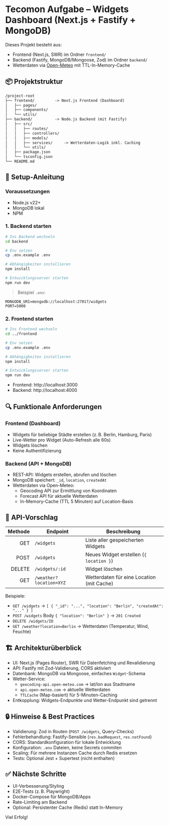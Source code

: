 # Tecomon Aufgabe – Widgets Dashboard (Next.js + Fastify + MongoDB)

Dieses Projekt besteht aus:

- Frontend (Next.js, SWR) im Ordner `frontend/`
- Backend (Fastify, MongoDB/Mongoose, Zod) im Ordner `backend/`
- Wetterdaten via [Open-Meteo](https://open-meteo.com/) mit TTL-In-Memory-Cache

## 📦 Projektstruktur

```txt
/project-root
├── frontend/         -> Next.js Frontend (Dashboard)
│   ├── pages/
│   ├── components/
│   └── utils/
├── backend/          -> Node.js Backend (mit Fastify)
│   ├── src/
│   │   ├── routes/
│   │   ├── controllers/
│   │   ├── models/
│   │   ├── services/     -> Wetterdaten-Logik inkl. Caching
│   │   └── utils/
│   ├── package.json
│   └── tsconfig.json
└── README.md
```

## 🚀 Setup-Anleitung

### Voraussetzungen

- Node.js v22+
- MongoDB lokal
- NPM

### 1. Backend starten

```bash
# Ins Backend wechseln
cd backend

# Env setzen
cp .env.example .env

# Abhängigkeiten installieren
npm install

# Entwicklungsserver starten
npm run dev
```

> Beispiel `.env`:

```env
MONGODB_URI=mongodb://localhost:27017/widgets
PORT=5000
```

### 2. Frontend starten

```bash
# Ins Frontend wechseln
cd ../frontend

# Env setzen
cp .env.example .env

# Abhängigkeiten installieren
npm install

# Entwicklungsserver starten
npm run dev
```

- Frontend: http://localhost:3000
- Backend: http://localhost:4000

## 🔍 Funktionale Anforderungen

### Frontend (Dashboard)

- Widgets für beliebige Städte erstellen (z. B. Berlin, Hamburg, Paris)
- Live-Wetter pro Widget (Auto-Refresh alle 60s)
- Widgets löschen
- Keine Authentifizierung

### Backend (API + MongoDB)

- REST-API: Widgets erstellen, abrufen und löschen
- MongoDB speichert: `_id`, `location`, `createdAt`
- Wetterdaten via Open-Meteo:
  - Geocoding API zur Ermittlung von Koordinaten
  - Forecast API für aktuelle Wetterdaten
  - In-Memory-Cache (TTL 5 Minuten) auf Location-Basis

## 🧾 API-Vorschlag

| Methode | Endpoint                | Beschreibung                              |
| ------: | ----------------------- | ----------------------------------------- |
|     GET | `/widgets`              | Liste aller gespeicherten Widgets         |
|    POST | `/widgets`              | Neues Widget erstellen (`{ location }`)   |
|  DELETE | `/widgets/:id`          | Widget löschen                            |
|     GET | `/weather?location=XYZ` | Wetterdaten für eine Location (mit Cache) |

Beispiele:

- `GET /widgets` → `[ { "_id": "...", "location": "Berlin", "createdAt": "..." } ]`
- `POST /widgets` Body `{ "location": "Berlin" }` → `201 Created`
- `DELETE /widgets/ID`
- `GET /weather?location=Berlin` → Wetterdaten (Temperatur, Wind, Feuchte)

## 🏗️ Architekturüberblick

- UI: Next.js (Pages Router), SWR für Datenfetching und Revalidierung
- API: Fastify mit Zod-Validierung, CORS aktiviert
- Datenbank: MongoDB via Mongoose, einfaches `Widget`-Schema
- Wetter-Service:
  - `geocoding-api.open-meteo.com` → lat/lon aus Stadtname
  - `api.open-meteo.com` → aktuelle Wetterdaten
  - `TTLCache` (Map-basiert) für 5-Minuten-Caching
- Entkopplung: Widgets-Endpunkte und Wetter-Endpunkt sind getrennt

## 🔒 Hinweise & Best Practices

- Validierung: Zod in Routen (`POST /widgets`, Query-Checks)
- Fehlerbehandlung: Fastify-Sensible (`res.badRequest`, `res.notFound`)
- CORS: Standardkonfiguration für lokale Entwicklung
- Konfiguration: `.env` Dateien, keine Secrets commiten
- Scaling: Für mehrere Instanzen Cache durch Redis ersetzen
- Tests: Optional Jest + Supertest (nicht enthalten)

## ✅ Nächste Schritte

- UI-Verbesserung/Styling
- E2E-Tests (z. B. Playwright)
- Docker-Compose für MongoDB/Apps
- Rate-Limiting am Backend
- Optional: Persistenter Cache (Redis) statt In-Memory

Viel Erfolg!
